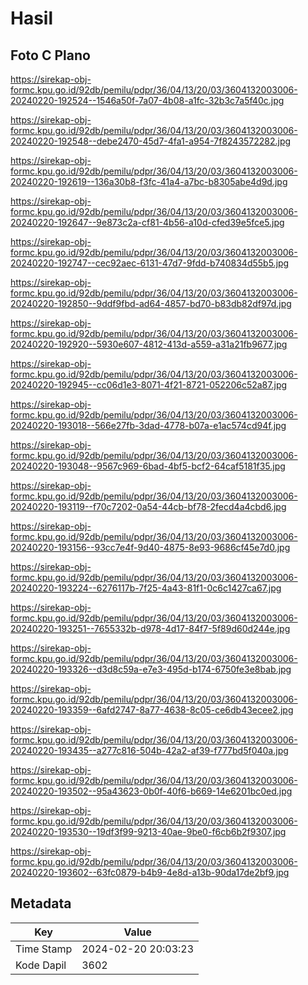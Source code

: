 # Hasil

## Foto C Plano

https://sirekap-obj-formc.kpu.go.id/92db/pemilu/pdpr/36/04/13/20/03/3604132003006-20240220-192524--1546a50f-7a07-4b08-a1fc-32b3c7a5f40c.jpg

https://sirekap-obj-formc.kpu.go.id/92db/pemilu/pdpr/36/04/13/20/03/3604132003006-20240220-192548--debe2470-45d7-4fa1-a954-7f8243572282.jpg

https://sirekap-obj-formc.kpu.go.id/92db/pemilu/pdpr/36/04/13/20/03/3604132003006-20240220-192619--136a30b8-f3fc-41a4-a7bc-b8305abe4d9d.jpg

https://sirekap-obj-formc.kpu.go.id/92db/pemilu/pdpr/36/04/13/20/03/3604132003006-20240220-192647--9e873c2a-cf81-4b56-a10d-cfed39e5fce5.jpg

https://sirekap-obj-formc.kpu.go.id/92db/pemilu/pdpr/36/04/13/20/03/3604132003006-20240220-192747--cec92aec-6131-47d7-9fdd-b740834d55b5.jpg

https://sirekap-obj-formc.kpu.go.id/92db/pemilu/pdpr/36/04/13/20/03/3604132003006-20240220-192850--9ddf9fbd-ad64-4857-bd70-b83db82df97d.jpg

https://sirekap-obj-formc.kpu.go.id/92db/pemilu/pdpr/36/04/13/20/03/3604132003006-20240220-192920--5930e607-4812-413d-a559-a31a21fb9677.jpg

https://sirekap-obj-formc.kpu.go.id/92db/pemilu/pdpr/36/04/13/20/03/3604132003006-20240220-192945--cc06d1e3-8071-4f21-8721-052206c52a87.jpg

https://sirekap-obj-formc.kpu.go.id/92db/pemilu/pdpr/36/04/13/20/03/3604132003006-20240220-193018--566e27fb-3dad-4778-b07a-e1ac574cd94f.jpg

https://sirekap-obj-formc.kpu.go.id/92db/pemilu/pdpr/36/04/13/20/03/3604132003006-20240220-193048--9567c969-6bad-4bf5-bcf2-64caf5181f35.jpg

https://sirekap-obj-formc.kpu.go.id/92db/pemilu/pdpr/36/04/13/20/03/3604132003006-20240220-193119--f70c7202-0a54-44cb-bf78-2fecd4a4cbd6.jpg

https://sirekap-obj-formc.kpu.go.id/92db/pemilu/pdpr/36/04/13/20/03/3604132003006-20240220-193156--93cc7e4f-9d40-4875-8e93-9686cf45e7d0.jpg

https://sirekap-obj-formc.kpu.go.id/92db/pemilu/pdpr/36/04/13/20/03/3604132003006-20240220-193224--6276117b-7f25-4a43-81f1-0c6c1427ca67.jpg

https://sirekap-obj-formc.kpu.go.id/92db/pemilu/pdpr/36/04/13/20/03/3604132003006-20240220-193251--7655332b-d978-4d17-84f7-5f89d60d244e.jpg

https://sirekap-obj-formc.kpu.go.id/92db/pemilu/pdpr/36/04/13/20/03/3604132003006-20240220-193326--d3d8c59a-e7e3-495d-b174-6750fe3e8bab.jpg

https://sirekap-obj-formc.kpu.go.id/92db/pemilu/pdpr/36/04/13/20/03/3604132003006-20240220-193359--6afd2747-8a77-4638-8c05-ce6db43ecee2.jpg

https://sirekap-obj-formc.kpu.go.id/92db/pemilu/pdpr/36/04/13/20/03/3604132003006-20240220-193435--a277c816-504b-42a2-af39-f777bd5f040a.jpg

https://sirekap-obj-formc.kpu.go.id/92db/pemilu/pdpr/36/04/13/20/03/3604132003006-20240220-193502--95a43623-0b0f-40f6-b669-14e6201bc0ed.jpg

https://sirekap-obj-formc.kpu.go.id/92db/pemilu/pdpr/36/04/13/20/03/3604132003006-20240220-193530--19df3f99-9213-40ae-9be0-f6cb6b2f9307.jpg

https://sirekap-obj-formc.kpu.go.id/92db/pemilu/pdpr/36/04/13/20/03/3604132003006-20240220-193602--63fc0879-b4b9-4e8d-a13b-90da17de2bf9.jpg


## Metadata

| Key        | Value               |
| ---------- | ------------------- |
| Time Stamp | 2024-02-20 20:03:23 |
| Kode Dapil | 3602                |



